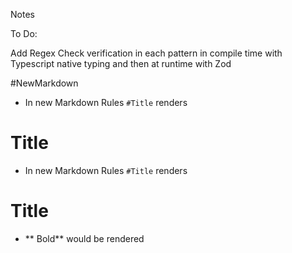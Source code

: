 Notes

To Do:

Add Regex Check verification in each pattern in compile time with Typescript native typing and then at runtime with Zod

#NewMarkdown

+ In new Markdown Rules `#Title` renders

# Title

+ In new Markdown Rules `#Title` renders

# Title

+ ** Bold** would be rendered 
